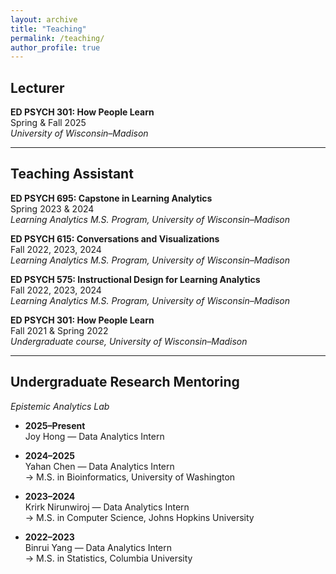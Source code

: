 ```yaml
---
layout: archive
title: "Teaching"
permalink: /teaching/
author_profile: true
---
```


## Lecturer

**ED PSYCH 301: How People Learn**  
Spring & Fall 2025    
_University of Wisconsin–Madison_  

---

## Teaching Assistant

**ED PSYCH 695: Capstone in Learning Analytics**  
Spring 2023 & 2024  
_Learning Analytics M.S. Program, University of Wisconsin–Madison_

**ED PSYCH 615: Conversations and Visualizations**  
Fall 2022, 2023, 2024  
_Learning Analytics M.S. Program, University of Wisconsin–Madison_

**ED PSYCH 575: Instructional Design for Learning Analytics**  
Fall 2022, 2023, 2024  
_Learning Analytics M.S. Program, University of Wisconsin–Madison_

**ED PSYCH 301: How People Learn**  
Fall 2021 & Spring 2022  
_Undergraduate course, University of Wisconsin–Madison_

---

## Undergraduate Research Mentoring

_Epistemic Analytics Lab_

- **2025–Present**  
  Joy Hong — Data Analytics Intern  

- **2024–2025**  
  Yahan Chen — Data Analytics Intern  
  → M.S. in Bioinformatics, University of Washington  

- **2023–2024**  
  Krirk Nirunwiroj — Data Analytics Intern  
  → M.S. in Computer Science, Johns Hopkins University  

- **2022–2023**  
  Binrui Yang — Data Analytics Intern  
  → M.S. in Statistics, Columbia University
